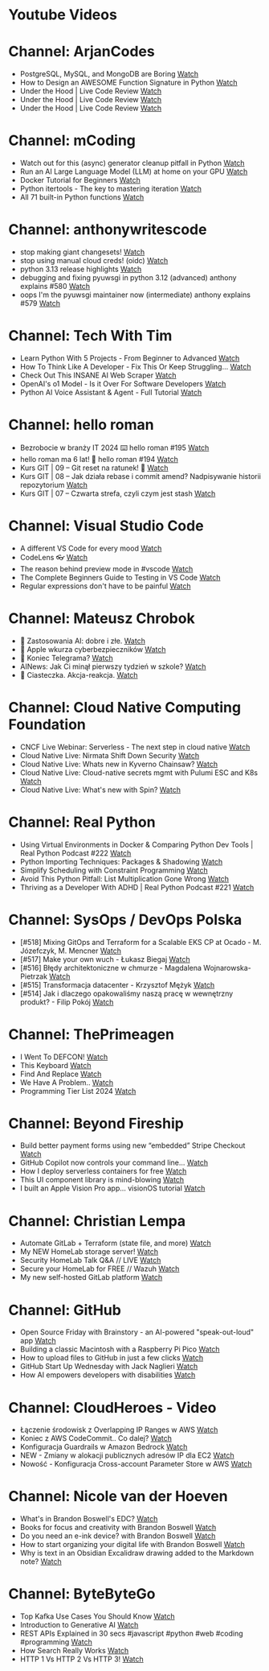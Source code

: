 
Youtube Videos
==============

# Channel: ArjanCodes
  
 - PostgreSQL, MySQL, and MongoDB are Boring  [Watch](https://youtu.be/HAv5t2Gq-yU)  
 - How to Design an AWESOME Function Signature in Python  [Watch](https://youtu.be/WI6CqykFbDc)  
 - Under the Hood | Live Code Review  [Watch](https://youtu.be/-FA4Hc7c4ek)  
 - Under the Hood | Live Code Review  [Watch](https://youtu.be/QANzqo1D8w8)  
 - Under the Hood | Live Code Review  [Watch](https://youtu.be/CTeydWepUUg)
# Channel: mCoding
  
 - Watch out for this (async) generator cleanup pitfall in Python  [Watch](https://youtu.be/N56Jrqc7SBk)  
 - Run an AI Large Language Model (LLM) at home on your GPU  [Watch](https://youtu.be/RejIVgfER-4)  
 - Docker Tutorial for Beginners  [Watch](https://youtu.be/b0HMimUb4f0)  
 - Python itertools - The key to mastering iteration  [Watch](https://youtu.be/1p7xa_BHYDs)  
 - All 71 built-in Python functions  [Watch](https://youtu.be/7Qu_KXc7xSI)
# Channel: anthonywritescode
  
 - stop making giant changesets!  [Watch](https://youtu.be/Gu6XrmfwivI)  
 - stop using manual cloud creds! (oidc)  [Watch](https://youtu.be/YCGb7RP960E)  
 - python 3.13 release highlights  [Watch](https://youtu.be/gqqgwyNx52Q)  
 - debugging and fixing pyuwsgi in python 3.12 (advanced) anthony explains #580  [Watch](https://youtu.be/Y4n2xCIF2Jg)  
 - oops I'm the pyuwsgi maintainer now (intermediate) anthony explains #579  [Watch](https://youtu.be/WILYaDNez4g)
# Channel: Tech With Tim
  
 - Learn Python With 5 Projects - From Beginner to Advanced  [Watch](https://youtu.be/BO6LjtEOGZw)  
 - How To Think Like A Developer - Fix This Or Keep Struggling…  [Watch](https://youtu.be/8UKBGHWdf6I)  
 - Check Out This INSANE AI Web Scraper  [Watch](https://youtu.be/M-42GMgHekY)  
 - OpenAI's o1 Model - Is it Over For Software Developers  [Watch](https://youtu.be/RZSG7aU3Z4s)  
 - Python AI Voice Assistant & Agent - Full Tutorial  [Watch](https://youtu.be/DNWLIAK4BUY)
# Channel: hello roman
  
 - Bezrobocie w branży IT 2024 ⌨️ hello roman #195  [Watch](https://youtu.be/3A0h9uNj0Z4)  
 - hello roman ma 6 lat!  🎉  hello roman #194  [Watch](https://youtu.be/2VcweF4sVRE)  
 - Kurs GIT | 09 – Git reset na ratunek! 🛟  [Watch](https://youtu.be/vri36csppEY)  
 - Kurs GIT | 08 – Jak działa rebase i commit amend? Nadpisywanie historii repozytorium  [Watch](https://youtu.be/4GKI4Gz97TE)  
 - Kurs GIT | 07 – Czwarta strefa, czyli czym jest stash  [Watch](https://youtu.be/T9n2tF60cY0)
# Channel: Visual Studio Code
  
 - A different VS Code for every mood  [Watch](https://youtu.be/kwGdEHTF_Fw)  
 - CodeLens 👓  [Watch](https://youtu.be/A_ggMC7XM8Q)  
 - The reason behind preview mode in #vscode  [Watch](https://youtu.be/RFyl4QgoIdY)  
 - The Complete Beginners Guide to Testing in VS Code  [Watch](https://youtu.be/pXuFniI0XUY)  
 - Regular expressions don't have to be painful  [Watch](https://youtu.be/yXqZqVacD3k)
# Channel: Mateusz Chrobok
  
 - 🤖 Zastosowania AI: dobre i złe.  [Watch](https://youtu.be/cJ91BQPh5-M)  
 - 🍎 Apple wkurza cyberbezpieczników  [Watch](https://youtu.be/OUe56UIZe-w)  
 - 📨 Koniec Telegrama?  [Watch](https://youtu.be/beT1AkJ9sQI)  
 - AINews: Jak Ci minął pierwszy tydzień w szkole?  [Watch](https://youtu.be/ktBzse8a-Wk)  
 - 🍪 Ciasteczka. Akcja-reakcja.  [Watch](https://youtu.be/oZohkoScuxE)
# Channel: Cloud Native Computing Foundation
  
 - CNCF Live Webinar: Serverless - The next step in cloud native  [Watch](https://youtu.be/H8fVbww5YSU)  
 - Cloud Native Live: Nirmata Shift Down Security  [Watch](https://youtu.be/ykPN7ycUmkg)  
 - Cloud Native Live: Whats new in Kyverno Chainsaw?  [Watch](https://youtu.be/BwZuVhO8AVI)  
 - Cloud Native Live: Cloud-native secrets mgmt with Pulumi ESC and K8s  [Watch](https://youtu.be/AnUAsxEsUQQ)  
 - Cloud Native Live: What's new with Spin?  [Watch](https://youtu.be/ywgVkPQ7cVA)
# Channel: Real Python
  
 - Using Virtual Environments in Docker & Comparing Python Dev Tools | Real Python Podcast #222  [Watch](https://youtu.be/Oirmv_JsHMA)  
 - Python Importing Techniques: Packages & Shadowing  [Watch](https://youtu.be/eYTXC3lQyqc)  
 - Simplify Scheduling with Constraint Programming  [Watch](https://youtu.be/bJrrmxlpan8)  
 - Avoid This Python Pitfall: List Multiplication Gone Wrong  [Watch](https://youtu.be/XGDKwNfYjcc)  
 - Thriving as a Developer With ADHD | Real Python Podcast #221  [Watch](https://youtu.be/tPNMJxrw4yY)
# Channel: SysOps / DevOps Polska
  
 - [#518] Mixing GitOps and Terraform for a Scalable EKS CP at Ocado - M. Józefczyk, M. Mencner  [Watch](https://youtu.be/Bgkd07dxaBA)  
 - [#517] Make your own wuch - Łukasz Biegaj  [Watch](https://youtu.be/-czhK508ABc)  
 - [#516] Błędy architektoniczne w chmurze - Magdalena Wojnarowska-Pietrzak  [Watch](https://youtu.be/rp2kFFfk2Hc)  
 - [#515] Transformacja datacenter - Krzysztof Mężyk  [Watch](https://youtu.be/i4x6dA_swWQ)  
 - [#514] Jak i dlaczego opakowaliśmy naszą pracę w wewnętrzny produkt? - Filip Pokój  [Watch](https://youtu.be/VVnM_PocGiA)
# Channel: ThePrimeagen
  
 - I Went To DEFCON!  [Watch](https://youtu.be/GwcFxTuMYmU)  
 - This Keyboard  [Watch](https://youtu.be/dhuX9t2j5Hc)  
 - Find And Replace  [Watch](https://youtu.be/v2a6Nv7RSd0)  
 - We Have A Problem..  [Watch](https://youtu.be/1-0r90bm6CE)  
 - Programming Tier List 2024  [Watch](https://youtu.be/c3yRbrYIUeo)
# Channel: Beyond Fireship
  
 - Build better payment forms using new “embedded” Stripe Checkout  [Watch](https://youtu.be/7WFXl4-aCxs)  
 - GitHub Copilot now controls your command line...  [Watch](https://youtu.be/P8MfgV9us4o)  
 - How I deploy serverless containers for free  [Watch](https://youtu.be/cw34KMPSt4k)  
 - This UI component library is mind-blowing  [Watch](https://youtu.be/RPa3_AD1_Vs)  
 - I built an Apple Vision Pro app... visionOS tutorial  [Watch](https://youtu.be/_xfZIr5sDLw)
# Channel: Christian Lempa
  
 - Automate GitLab + Terraform (state file, and more)  [Watch](https://youtu.be/X-Amz-Hdy8Q)  
 - My NEW HomeLab storage server!  [Watch](https://youtu.be/HriJkdgNlKs)  
 - Security HomeLab Talk Q&A // LIVE  [Watch](https://youtu.be/Xufa5nrd4SA)  
 - Secure your HomeLab for FREE // Wazuh  [Watch](https://youtu.be/RjvKn0Q3rgg)  
 - My new self-hosted GitLab platform  [Watch](https://youtu.be/_BigjMxh7Xs)
# Channel: GitHub
  
 - Open Source Friday with Brainstory - an AI-powered "speak-out-loud" app  [Watch](https://youtu.be/BmeHYJEUfSU)  
 - Building a classic Macintosh with a Raspberry Pi Pico  [Watch](https://youtu.be/IvaWkwFoxM0)  
 - How to upload files to GitHub in just a few clicks  [Watch](https://youtu.be/9PUtNJftW2s)  
 - GitHub Start Up Wednesday with Jack Naglieri  [Watch](https://youtu.be/6seLh9Lwk_A)  
 - How AI empowers developers with disabilities  [Watch](https://youtu.be/EwJRccojOnM)
# Channel: CloudHeroes - Video
  
 - Łączenie środowisk z Overlapping IP Ranges w AWS  [Watch](https://youtu.be/71qb57dMMFs)  
 - Koniec z AWS CodeCommit.. Co dalej?  [Watch](https://youtu.be/fkggBFBDOVk)  
 - Konfiguracja Guardrails w Amazon Bedrock  [Watch](https://youtu.be/mVQrBKucLGM)  
 - NEW - Zmiany w alokacji publicznych adresów IP dla EC2  [Watch](https://youtu.be/ltZzJRP3Wxg)  
 - Nowość - Konfiguracja Cross-account Parameter Store w AWS  [Watch](https://youtu.be/6kvGgv9vIgQ)
# Channel: Nicole van der Hoeven
  
 - What's in Brandon Boswell's EDC?  [Watch](https://youtu.be/Noswl0jCA4k)  
 - Books for focus and creativity with Brandon Boswell  [Watch](https://youtu.be/Ugc4U8Rx7RM)  
 - Do you need an e-ink device? with Brandon Boswell  [Watch](https://youtu.be/uUKPV6mWMFM)  
 - How to start organizing your digital life with Brandon Boswell  [Watch](https://youtu.be/Ykhyw3T3ICU)  
 - Why is text in an Obsidian Excalidraw drawing added to the Markdown note?  [Watch](https://youtu.be/HG5IuDIWHgY)
# Channel: ByteByteGo
  
 - Top Kafka Use Cases You Should Know  [Watch](https://youtu.be/Ajz6dBp_EB4)  
 - Introduction to Generative AI  [Watch](https://youtu.be/2p5OHDxR2l8)  
 - REST APIs Explained in 30 secs #javascript #python #web #coding #programming  [Watch](https://youtu.be/hQUjpbb75eY)  
 - How Search Really Works  [Watch](https://youtu.be/TByRaraQqW4)  
 - HTTP 1 Vs HTTP 2 Vs HTTP 3!  [Watch](https://youtu.be/UMwQjFzTQXw)